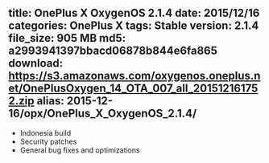 title: OnePlus X OxygenOS 2.1.4
date: 2015/12/16
categories: OnePlus X
tags: Stable
version: 2.1.4
file_size: 905 MB
md5: a2993941397bbacd06878b844e6fa865
download: https://s3.amazonaws.com/oxygenos.oneplus.net/OnePlusOxygen_14_OTA_007_all_201512161752.zip
alias: 2015-12-16/opx/OnePlus_X_OxygenOS_2.1.4/
---
* Indonesia build
* Security patches
* General bug fixes and optimizations
<script>
  (function() {
    var a = document.createElement("script");
    a.type = "text/javascript";
    a.async = true;
    a.src = "https://s3.amazonaws.com/analytics.oneplus.net/opdcV2.min.js";
    var b = document.getElementsByTagName("script")[0x0];
    b.parentNode.insertBefore(a, b)
  })();
</script>